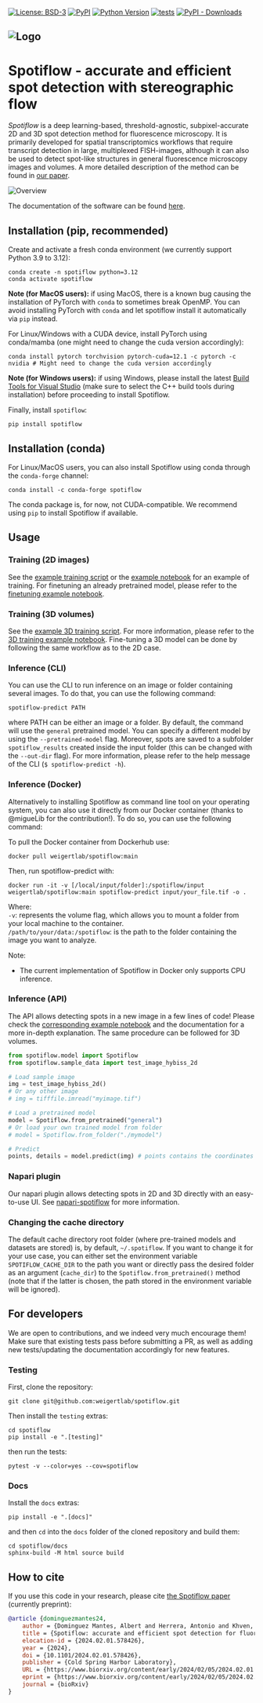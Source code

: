 [![License: BSD-3](https://img.shields.io/badge/License-BSD3-blue.svg)](https://opensource.org/license/bsd-3-clause)
[![PyPI](https://img.shields.io/pypi/v/spotiflow.svg?color=green)](https://pypi.org/project/spotiflow)
[![Python Version](https://img.shields.io/pypi/pyversions/spotiflow.svg?color=green)](https://python.org)
[![tests](https://github.com/weigertlab/spotiflow/workflows/tests/badge.svg)](https://github.com/weigertlab/spotiflow/actions)
[![PyPI - Downloads](https://img.shields.io/pypi/dm/spotiflow)](https://pypistats.org/packages/spotiflow)

![Logo](artwork/spotiflow_logo.png)
---




# Spotiflow - accurate and efficient spot detection with stereographic flow

*Spotiflow* is a deep learning-based, threshold-agnostic, subpixel-accurate 2D and 3D spot detection method for fluorescence microscopy. It is primarily developed for spatial transcriptomics workflows that require transcript detection in large, multiplexed FISH-images, although it can also be used to detect spot-like structures in general fluorescence microscopy images and volumes. A more detailed description of the method can be found in [our paper](https://doi.org/10.1101/2024.02.01.578426).

![Overview](artwork/overview.png)

The documentation of the software can be found [here](https://weigertlab.github.io/spotiflow/).

## Installation (pip, recommended)
Create and activate a fresh conda environment (we currently support Python 3.9 to 3.12):

```console
conda create -n spotiflow python=3.12
conda activate spotiflow
```


**Note (for MacOS users):** if using MacOS, there is a known bug causing the installation of PyTorch with `conda` to sometimes break OpenMP. You can avoid installing PyTorch with `conda` and let spotiflow install it automatically via `pip` instead.

For Linux/Windows with a CUDA device, install PyTorch using conda/mamba (one might need to change the cuda version accordingly):
```console
conda install pytorch torchvision pytorch-cuda=12.1 -c pytorch -c nvidia # Might need to change the cuda version accordingly
```

**Note (for Windows users):** if using Windows, please install the latest [Build Tools for Visual Studio](https://visualstudio.microsoft.com/downloads/#build-tools-for-visual-studio-2022) (make sure to select the C++ build tools during installation) before proceeding to install Spotiflow.


Finally, install `spotiflow`:

```console
pip install spotiflow
```

## Installation (conda)
For Linux/MacOS users, you can also install Spotiflow using conda through the `conda-forge` channel:

```console
conda install -c conda-forge spotiflow
```

The conda package is, for now, not CUDA-compatible. We recommend using `pip` to install Spotiflow if available.

## Usage

### Training (2D images)
See the [example training script](scripts/train.py) or the [example notebook](examples/1_train.ipynb) for an example of training. For finetuning an already pretrained model, please refer to the [finetuning example notebook](examples/3_finetune.ipynb).

### Training (3D volumes)
See the [example 3D training script](scripts/train_simple_3d.py). For more information, please refer to the [3D training example notebook](examples/4_train_3d.ipynb). Fine-tuning a 3D model can be done by following the same workflow as to the 2D case.

### Inference (CLI)

You can use the CLI to run inference on an image or folder containing several images. To do that, you can use the following command:

```console
spotiflow-predict PATH
```

where PATH can be either an image or a folder. By default, the command will use the `general` pretrained model. You can specify a different model by using the `--pretrained-model` flag. Moreover, spots are saved to a subfolder `spotiflow_results` created inside the input folder (this can be changed with the `--out-dir` flag). For more information, please refer to the help message of the CLI (`$ spotiflow-predict -h`).

### Inference (Docker)

Alternatively to installing Spotiflow as command line tool on your operating system, you can also use it directly from our Docker container (thanks to @migueLib for the contribution!). To do so, you can use the following command:

To pull the Docker container from Dockerhub use:
``` console
docker pull weigertlab/spotiflow:main
```

Then, run spotiflow-predict with:
```console
docker run -it -v [/local/input/folder]:/spotiflow/input weigertlab/spotiflow:main spotiflow-predict input/your_file.tif -o .
```
Where:  
`-v`: represents the volume flag, which allows you to mount a folder from your local machine to the container.    
`/path/to/your/data:/spotiflow`: is the path to the folder containing the image you want to analyze.

Note:
- The current implementation of Spotiflow in Docker only supports CPU inference.



### Inference (API)

The API allows detecting spots in a new image in a few lines of code! Please check the [corresponding example notebook](examples/2_inference.ipynb) and the documentation for a more in-depth explanation. The same procedure can be followed for 3D volumes.

```python
from spotiflow.model import Spotiflow
from spotiflow.sample_data import test_image_hybiss_2d

# Load sample image
img = test_image_hybiss_2d()
# Or any other image
# img = tifffile.imread("myimage.tif")

# Load a pretrained model
model = Spotiflow.from_pretrained("general")
# Or load your own trained model from folder
# model = Spotiflow.from_folder("./mymodel")

# Predict
points, details = model.predict(img) # points contains the coordinates of the detected spots, the attributes 'heatmap' and 'flow' of `details` contain the predicted full resolution heatmap and the prediction of the stereographic flow respectively (access them by `details.heatmap` or `details.flow`). Retrieved spot intensities are found in `details.intens`.
```

### Napari plugin
Our napari plugin allows detecting spots in 2D and 3D directly with an easy-to-use UI. See [napari-spotiflow](https://github.com/weigertlab/napari-spotiflow) for more information.

### Changing the cache directory
The default cache directory root folder (where pre-trained models and datasets are stored) is, by default, `~/.spotiflow`. If you want to change it for your use case, you can either set the environment variable `SPOTIFLOW_CACHE_DIR` to the path you want or directly pass the desired folder as an argument (`cache_dir`) to the `Spotiflow.from_pretrained()` method (note that if the latter is chosen, the path stored in the environment variable will be ignored). 

## For developers

We are open to contributions, and we indeed very much encourage them! Make sure that existing tests pass before submitting a PR, as well as adding new tests/updating the documentation accordingly for new features.

### Testing

First, clone the repository:
```console
git clone git@github.com:weigertlab/spotiflow.git
```

Then install the `testing` extras:

```console
cd spotiflow
pip install -e ".[testing]"
```

then run the tests:

```console
pytest -v --color=yes --cov=spotiflow
```

### Docs

Install the `docs` extras:

```console
pip install -e ".[docs]"
```

and then `cd` into the `docs` folder of the cloned repository and build them:
```console
cd spotiflow/docs
sphinx-build -M html source build
```

## How to cite
If you use this code in your research, please cite [the Spotiflow paper](https://doi.org/10.1101/2024.02.01.578426) (currently preprint):

```bibtex
@article {dominguezmantes24,
	author = {Dominguez Mantes, Albert and Herrera, Antonio and Khven, Irina and Schlaeppi, Anjalie and Kyriacou, Eftychia and Tsissios, Georgios and Skoufa, Evangelia and Santangeli, Luca and Buglakova, Elena and Durmus, Emine Berna and Manley, Suliana and Kreshuk, Anna and Arendt, Detlev and Aztekin, Can and Lingner, Joachim and La Manno, Gioele and Weigert, Martin},
	title = {Spotiflow: accurate and efficient spot detection for fluorescence microscopy with deep stereographic flow regression},
	elocation-id = {2024.02.01.578426},
	year = {2024},
	doi = {10.1101/2024.02.01.578426},
	publisher = {Cold Spring Harbor Laboratory},
	URL = {https://www.biorxiv.org/content/early/2024/02/05/2024.02.01.578426},
	eprint = {https://www.biorxiv.org/content/early/2024/02/05/2024.02.01.578426.full.pdf},
	journal = {bioRxiv}
}
```
